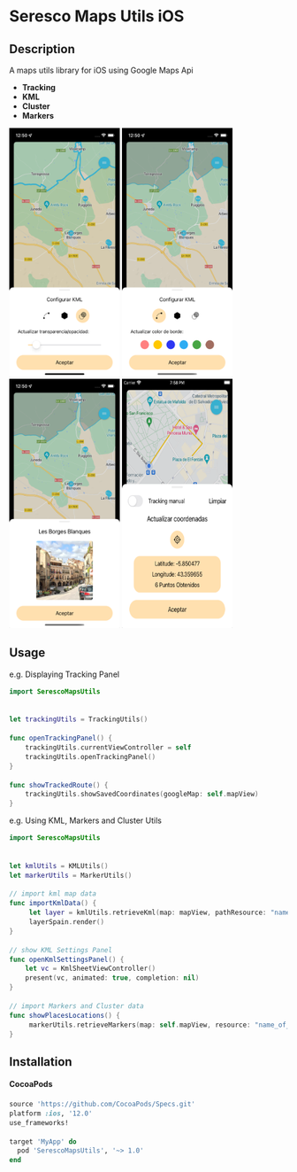 Seresco Maps Utils iOS
=======

## Description

A maps utils library for iOS using Google Maps Api

- **Tracking**
- **KML**
- **Cluster**
- **Markers**

<p float="left">
  <img src="Art/img_change_opacity.png" width="200" height="450">
  <img src="Art/img_update_border.png" width="200" height="450">
  <img src="Art/img_show_info.png" width="200" height="450">
  <img src="Art/img_manual_tracking.png" width="200" height="450">
</p>

Usage
--------

e.g. Displaying Tracking Panel

```swift
import SerescoMapsUtils


let trackingUtils = TrackingUtils()

func openTrackingPanel() {
    trackingUtils.currentViewController = self
    trackingUtils.openTrackingPanel()
}

func showTrackedRoute() {
    trackingUtils.showSavedCoordinates(googleMap: self.mapView)
}
```

e.g. Using KML, Markers and Cluster Utils

```swift
import SerescoMapsUtils


let kmlUtils = KMLUtils()
let markerUtils = MarkerUtils()

// import kml map data
func importKmlData() {
     let layer = kmlUtils.retrieveKml(map: mapView, pathResource: "name_of_kml_resource", strokeColor: UIColor.black, fillColor: UIColor.gray, strokeWidth: 2)
     layerSpain.render()
}

// show KML Settings Panel
func openKmlSettingsPanel() {
    let vc = KmlSheetViewController()
    present(vc, animated: true, completion: nil)
}

// import Markers and Cluster data
func showPlacesLocations() {
     markerUtils.retrieveMarkers(map: self.mapView, resource: "name_of_cluster_resource", icon: "name_of_icon")
}
```

Installation
--------

#### CocoaPods

```ruby
source 'https://github.com/CocoaPods/Specs.git'
platform :ios, '12.0'
use_frameworks!

target 'MyApp' do
  pod 'SerescoMapsUtils', '~> 1.0'
end
```
